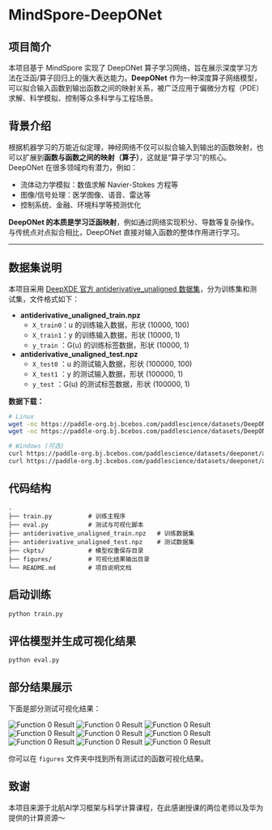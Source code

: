 # MindSpore-DeepONet 

## 项目简介

本项目基于 MindSpore 实现了 DeepONet 算子学习网络，旨在展示深度学习方法在泛函/算子回归上的强大表达能力。**DeepONet** 作为一种深度算子网络模型，可以拟合输入函数到输出函数之间的映射关系，被广泛应用于偏微分方程（PDE）求解、科学模拟、控制等众多科学与工程场景。

## 背景介绍

根据机器学习的万能近似定理，神经网络不仅可以拟合输入到输出的函数映射，也可以扩展到**函数与函数之间的映射（算子）**，这就是“算子学习”的核心。DeepONet 在很多领域均有潜力，例如：

- 流体动力学模拟：数值求解 Navier-Stokes 方程等
- 图像/信号处理：医学图像、语音、雷达等
- 控制系统、金融、环境科学等预测优化

**DeepONet 的本质是学习泛函映射**，例如通过网络实现积分、导数等复杂操作。与传统点对点拟合相比，DeepONet 直接对输入函数的整体作用进行学习。

---

## 数据集说明

本项目采用 [DeepXDE 官方 antiderivative_unaligned 数据集]([https://paddle-org.bj.bcebos.com/paddlescience/datasets/DeepONet/](https://yaleedu-my.sharepoint.com/personal/lu_lu_yale_edu/_layouts/15/onedrive.aspx?ga=1&id=%2Fpersonal%2Flu%5Flu%5Fyale%5Fedu%2FDocuments%2Fdatasets%2Fdeepxde%2Fdeeponet%5Fantiderivative%5Funaligned))，分为训练集和测试集，文件格式如下：

- **antiderivative_unaligned_train.npz**
  - `X_train0`：u 的训练输入数据，形状 (10000, 100)
  - `X_train1`：y 的训练输入数据，形状 (10000, 1)
  - `y_train` ：G(u) 的训练标签数据，形状 (10000, 1)
- **antiderivative_unaligned_test.npz**
  - `X_test0` ：u 的测试输入数据，形状 (100000, 100)
  - `X_test1` ：y 的测试输入数据，形状 (100000, 1)
  - `y_test`  ：G(u) 的测试标签数据，形状 (100000, 1)

**数据下载：**
```bash
# Linux
wget -nc https://paddle-org.bj.bcebos.com/paddlescience/datasets/DeepONet/antiderivative_unaligned_train.npz
wget -nc https://paddle-org.bj.bcebos.com/paddlescience/datasets/DeepONet/antiderivative_unaligned_test.npz

# Windows (可选)
curl https://paddle-org.bj.bcebos.com/paddlescience/datasets/deeponet/antiderivative_unaligned_train.npz -o antiderivative_unaligned_train.npz
curl https://paddle-org.bj.bcebos.com/paddlescience/datasets/deeponet/antiderivative_unaligned_test.npz -o antiderivative_unaligned_test.npz
```

## 代码结构

```text
.
├── train.py          # 训练主程序
├── eval.py           # 测试与可视化脚本
├── antiderivative_unaligned_train.npz   # 训练数据集
├── antiderivative_unaligned_test.npz    # 测试数据集
├── ckpts/            # 模型权重保存目录
├── figures/          # 可视化结果输出目录
└── README.md         # 项目说明文档
```


## 启动训练
```bash
python train.py
```

## 评估模型并生成可视化结果
```bash
python eval.py
```

## 部分结果展示

下面是部分测试可视化结果：


![Function 0 Result](result_figures/func_1_result.png)
![Function 0 Result](result_figures/func_2_result.png)
![Function 0 Result](result_figures/func_3_result.png)
![Function 0 Result](result_figures/func_4_result.png)
![Function 0 Result](result_figures/func_5_result.png)
![Function 0 Result](result_figures/func_6_result.png)
![Function 0 Result](result_figures/func_7_result.png)
![Function 0 Result](result_figures/func_8_result.png)
![Function 0 Result](result_figures/func_9_result.png)

你可以在 `figures` 文件夹中找到所有测试过的函数可视化结果。

## 致谢
本项目来源于北航AI学习框架与科学计算课程，在此感谢授课的两位老师以及华为提供的计算资源～
